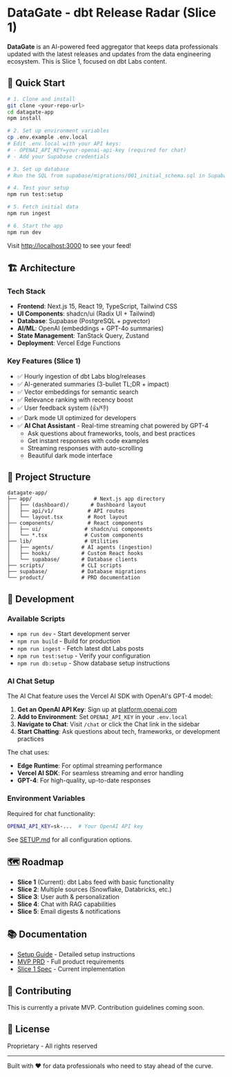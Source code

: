 # DataGate - dbt Release Radar (Slice 1)

**DataGate** is an AI-powered feed aggregator that keeps data professionals updated with the latest releases and updates from the data engineering ecosystem. This is Slice 1, focused on dbt Labs content.

## 🚀 Quick Start

```bash
# 1. Clone and install
git clone <your-repo-url>
cd datagate-app
npm install

# 2. Set up environment variables
cp .env.example .env.local
# Edit .env.local with your API keys:
# - OPENAI_API_KEY=your-openai-api-key (required for chat)
# - Add your Supabase credentials

# 3. Set up database
# Run the SQL from supabase/migrations/001_initial_schema.sql in Supabase

# 4. Test your setup
npm run test:setup

# 5. Fetch initial data
npm run ingest

# 6. Start the app
npm run dev
```

Visit [http://localhost:3000](http://localhost:3000) to see your feed!

## 🏗️ Architecture

### Tech Stack
- **Frontend**: Next.js 15, React 19, TypeScript, Tailwind CSS
- **UI Components**: shadcn/ui (Radix UI + Tailwind)
- **Database**: Supabase (PostgreSQL + pgvector)
- **AI/ML**: OpenAI (embeddings + GPT-4o summaries)
- **State Management**: TanStack Query, Zustand
- **Deployment**: Vercel Edge Functions

### Key Features (Slice 1)
- ✅ Hourly ingestion of dbt Labs blog/releases
- ✅ AI-generated summaries (3-bullet TL;DR + impact)
- ✅ Vector embeddings for semantic search
- ✅ Relevance ranking with recency boost
- ✅ User feedback system (👍/👎)
- ✅ Dark mode UI optimized for developers
- ✅ **AI Chat Assistant** - Real-time streaming chat powered by GPT-4
  - Ask questions about frameworks, tools, and best practices
  - Get instant responses with code examples
  - Streaming responses with auto-scrolling
  - Beautiful dark mode interface

## 📁 Project Structure

```
datagate-app/
├── app/                    # Next.js app directory
│   ├── (dashboard)/       # Dashboard layout
│   ├── api/v1/           # API routes
│   └── layout.tsx        # Root layout
├── components/           # React components
│   ├── ui/              # shadcn/ui components
│   └── *.tsx            # Custom components
├── lib/                 # Utilities
│   ├── agents/         # AI agents (ingestion)
│   ├── hooks/          # Custom React hooks
│   └── supabase/       # Database clients
├── scripts/            # CLI scripts
├── supabase/           # Database migrations
└── product/            # PRD documentation
```

## 🔧 Development

### Available Scripts

- `npm run dev` - Start development server
- `npm run build` - Build for production
- `npm run ingest` - Fetch latest dbt Labs posts
- `npm run test:setup` - Verify your configuration
- `npm run db:setup` - Show database setup instructions

### AI Chat Setup

The AI Chat feature uses the Vercel AI SDK with OpenAI's GPT-4 model:

1. **Get an OpenAI API Key**: Sign up at [platform.openai.com](https://platform.openai.com)
2. **Add to Environment**: Set `OPENAI_API_KEY` in your `.env.local`
3. **Navigate to Chat**: Visit `/chat` or click the Chat link in the sidebar
4. **Start Chatting**: Ask questions about tech, frameworks, or development practices

The chat uses:
- **Edge Runtime**: For optimal streaming performance
- **Vercel AI SDK**: For seamless streaming and error handling
- **GPT-4**: For high-quality, up-to-date responses

### Environment Variables

Required for chat functionality:
```bash
OPENAI_API_KEY=sk-...  # Your OpenAI API key
```

See [SETUP.md](./SETUP.md) for all configuration options.

## 🗺️ Roadmap

- **Slice 1** (Current): dbt Labs feed with basic functionality
- **Slice 2**: Multiple sources (Snowflake, Databricks, etc.)
- **Slice 3**: User auth & personalization
- **Slice 4**: Chat with RAG capabilities
- **Slice 5**: Email digests & notifications

## 📚 Documentation

- [Setup Guide](./SETUP.md) - Detailed setup instructions
- [MVP PRD](./product/data_gate_mvp_prd.md) - Full product requirements
- [Slice 1 Spec](./product/data_gate_slice1.md) - Current implementation

## 🤝 Contributing

This is currently a private MVP. Contribution guidelines coming soon.

## 📄 License

Proprietary - All rights reserved

---

Built with ❤️ for data professionals who need to stay ahead of the curve.
